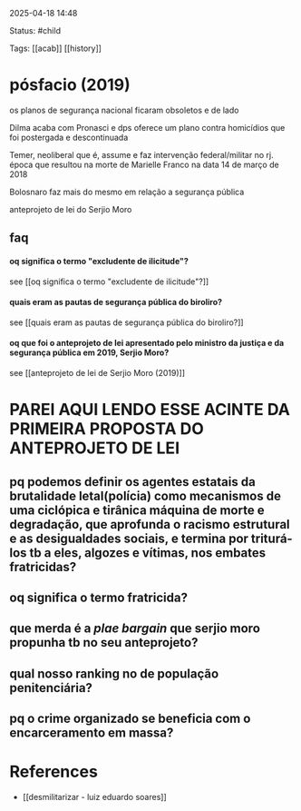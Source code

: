2025-04-18 14:48

Status: #child 

Tags: [[acab]] [[history]]

# pósfacio (2019)

os planos de segurança nacional ficaram obsoletos e de lado

Dilma acaba com Pronasci e dps oferece um plano contra homicídios que foi postergada e descontinuada

Temer, neoliberal que é, assume e faz intervenção federal/militar no rj. época que resultou na morte de Marielle Franco na data 14 de março de 2018

Bolosnaro faz mais do mesmo em relação a segurança pública

anteprojeto de lei do Serjio Moro




## faq

#### oq significa o termo "excludente de ilicitude"?

see [[oq significa o termo "excludente de ilicitude"?]]




#### quais eram as pautas de segurança pública do biroliro?

see [[quais eram as pautas de segurança pública do biroliro?]]




#### oq que foi o anteprojeto de lei apresentado pelo ministro da justiça e da segurança pública em 2019, Serjio Moro?

see [[anteprojeto de lei de Serjio Moro (2019)]]
# PAREI AQUI LENDO ESSE ACINTE DA PRIMEIRA PROPOSTA DO ANTEPROJETO DE LEI



## pq podemos definir os agentes estatais da brutalidade letal(polícia) como mecanismos de uma ciclópica e tirânica máquina de morte e degradação, que aprofunda o racismo estrutural e as desigualdades sociais, e termina por triturá-los tb a eles, algozes e vítimas, nos embates fratricidas?
## oq significa o termo fratricida?

## que merda é a *plae bargain* que serjio moro propunha tb no seu anteprojeto?
## qual nosso ranking no de população penitenciária?
## pq o crime organizado se beneficia com o encarceramento em massa?

# References
- [[desmilitarizar - luiz eduardo soares]]
